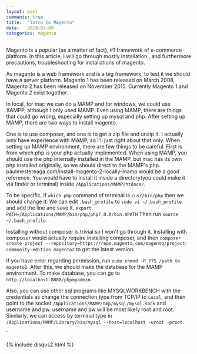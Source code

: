 ```yaml
---
layout: post
comments: true
title:  "Intro to Magento"
date:   2019-03-09
categories: magento
---
```


Magento is a popular (as a matter of fact), #1 framework of e-commerce platform.
In this article, I will go through mostly installation , and furthermore precautions, troubleshooting for installations of magento.

As magento is a web framework and is a big framework, 
to test it we should have a server platform.
Magento 1 has been released on March 2008,
Magento 2 has been released on November 2015.
Currently Magento 1 and Magento 2 exist together.

In local, for mac we can do a MAMP and for windows, 
we could use XAMPP, although I only used MAMP.
Even using MAMP, there are things that could go wrong,
especially setting up mysql and php.
After setting up MAMP, there are two ways to install magento.

One is to use composer, and one is to get a zip file and unzip it.
I actually only have experience with MAMP, so I'll just right about that only.
When setting up MAMP environment, there are few things to be careful.
First is from which php is your php actually implemented.
When using MAMP, you should use the php internally installed in the MAMP,
but mac has its own php installed originally, so we should direct to the MAMP's php.
paulmestereaga.com/install-magento-2-locally-mamp would be a good reference.
You would have to install it inside a directory(you could make it via finder or terminal)
inside `/Applications/MAMP/htdocs/`.

To be specific, if `which php` command of terminal is `/usr/bin/php` then we should change it.
We can edit `.bash_profile` to `sudo vi ~/.bash_profile` and add the line and save it.
`export PATH=/Applications/MAMP/bin/php/php7.0.0/bin:$PATH` Then run `source ~/.bash_profile`.

Installing without composer is trivial so I won't go through it. Installing with composer would actually
require installing composer, and then `composer create-project --repository=https://repo.magento.com/magento/project-community-edition magento2` to get the latest version.

If you have error regarding permission, run `sudo chmod -R 775 /path to magento2`. 
After this, we should make the database for the MAMP environment.
To make database, you can go to `http://localhost:8888/phpmyadmin`.

Also, you can use other sql programs like MYSQLWORKBENCH with the credentials as
change the connection type from TCP/IP to `Local`, and then point to the socket
`/Applications/MAMP/tmp/mysql/mysql.sock` and username and pw. 
username and pw will be most likely root and root.
Similarly, we can access by terminal type in
`/Applications/MAMP/Library/bin/mysql --host=localhost -uroot -proot`.

`





{% include disqus2.html %}
